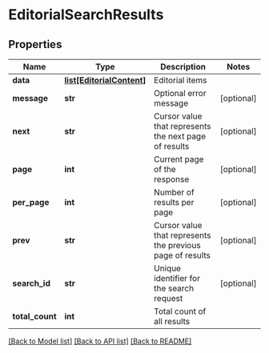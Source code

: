 # EditorialSearchResults

## Properties
Name | Type | Description | Notes
------------ | ------------- | ------------- | -------------
**data** | [**list[EditorialContent]**](EditorialContent.md) | Editorial items | 
**message** | **str** | Optional error message | [optional] 
**next** | **str** | Cursor value that represents the next page of results | [optional] 
**page** | **int** | Current page of the response | [optional] 
**per_page** | **int** | Number of results per page | [optional] 
**prev** | **str** | Cursor value that represents the previous page of results | [optional] 
**search_id** | **str** | Unique identifier for the search request | [optional] 
**total_count** | **int** | Total count of all results | 

[[Back to Model list]](../README.md#documentation-for-models) [[Back to API list]](../README.md#documentation-for-api-endpoints) [[Back to README]](../README.md)

